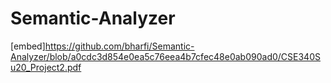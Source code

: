 # Semantic-Analyzer
[embed]https://github.com/bharfi/Semantic-Analyzer/blob/a0cdc3d854e0ea5c76eea4b7cfec48e0ab090ad0/CSE340Su20_Project2.pdf
